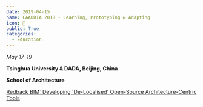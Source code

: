 ```yaml
---
date: 2019-04-15
name: CAADRIA 2018 - Learning, Prototyping & Adapting
icon: 📕
public: True
categories:
  - Education
---
```


*May 17-19*

**Tsinghua University & DADA, Beijing, China**

**School of Architecture**

[Redback BIM: Developing 'De-Localised' Open-Source Architecture-Centric Tools](http://papers.cumincad.org/cgi-bin/works/paper/caadria2018_122)